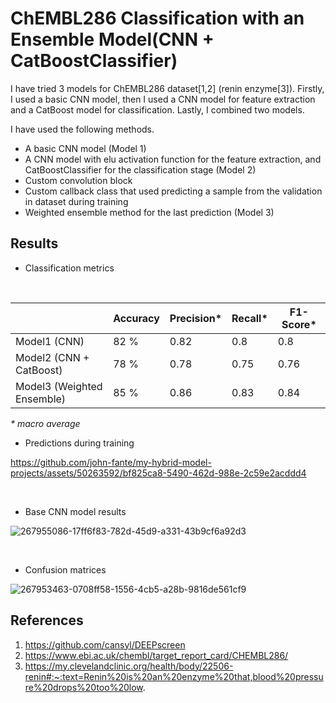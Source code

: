 
# ChEMBL286 Classification with an Ensemble Model(CNN + CatBoostClassifier)

I have tried 3 models for ChEMBL286 dataset[1,2] (renin enzyme[3]).
Firstly, I used a basic CNN model, then I used a CNN model for feature extraction and a CatBoost model for classification. Lastly, I combined two models. 

I have used the following methods.

* A basic CNN model (Model 1)
* A CNN model with elu activation function for the feature extraction, and CatBoostClassifier for the classification stage (Model 2)
* Custom convolution block
* Custom callback class  that used predicting a sample from the validation in dataset during training
* Weighted ensemble method for the last prediction (Model 3)

## Results
* Classification metrics

<br>

|                            | Accuracy | Precision* | Recall* | F1-Score* |
|----------------------------|----------|-----------|--------|----------|
| Model1 (CNN)               | 82 %     | 0.82      | 0.8    | 0.8      |
| Model2 (CNN + CatBoost)    | 78 %     | 0.78      | 0.75   | 0.76     |
| Model3 (Weighted Ensemble) | 85 %     | 0.86      | 0.83   | 0.84     |

<i>* macro average</i>

* Predictions during training

https://github.com/john-fante/my-hybrid-model-projects/assets/50263592/bf825ca8-5490-462d-988e-2c59e2acddd4


<br>

* Base CNN model results

![267955086-17ff6f83-782d-45d9-a331-43b9cf6a92d3](https://github.com/john-fante/my-hybrid-model-projects/assets/50263592/7b4c6693-f2b3-4427-8c5f-69b1f0c713e3)



<br>

* Confusion matrices

![267953463-0708ff58-1556-4cb5-a28b-9816de561cf9](https://github.com/john-fante/my-hybrid-model-projects/assets/50263592/e2e152b4-b796-4508-ae5d-4104448b8c8c)


## References
1. https://github.com/cansyl/DEEPscreen
2. https://www.ebi.ac.uk/chembl/target_report_card/CHEMBL286/
3. https://my.clevelandclinic.org/health/body/22506-renin#:~:text=Renin%20is%20an%20enzyme%20that,blood%20pressure%20drops%20too%20low.

